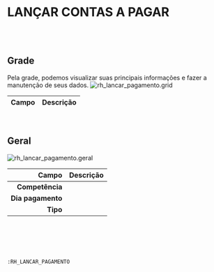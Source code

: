 # LANÇAR CONTAS A PAGAR
<br>
<br>

## Grade
Pela grade, podemos visualizar suas principais informações e fazer a manutenção de seus dados.
![rh_lancar_pagamento.grid](https://raw.githubusercontent.com/netforcews/docs-erp/master/geral/imagens/rh_lancar_pagamento.grid.png)

Campo | Descrição
--:|---
<br>

## Geral
![rh_lancar_pagamento.geral](https://raw.githubusercontent.com/netforcews/docs-erp/master/geral/imagens/rh_lancar_pagamento.geral.png)

Campo | Descrição
--:|---
**Competência** | 
**Dia pagamento** | 
**Tipo** | 
<br>
<br>
<br>
<br>

```:RH_LANCAR_PAGAMENTO```
